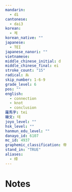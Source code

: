 ```yaml
---
mandarin:
  - dì
cantonese:
  - dai3
korean:
  - 체
korean_native: ""
japanese:
  - TEI
japanese_nanori: ""
vietnamese:
middle_chinese_initial: d
middle_chinese_final: ei
stroke_count: "15"
radical: 糸
skip_number: 1-6-9
grade_level: 6
pos: ""
english:
  - connection
  - knot
  - conclusion
羅馬字: tei
韓文: 테
joyo_level: ""
hsk_level: ""
hanmun_edu_level: ""
danayo_id: 6107
mc_id: 4937
graphemic_classification: 帝
stand_in: "TRUE"
aliases:
  - 缔
---
```


# Notes
